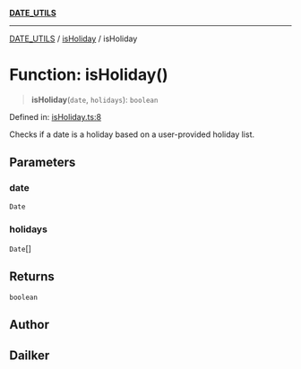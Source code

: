 [**DATE_UTILS**](../../README.md)

***

[DATE_UTILS](../../README.md) / [isHoliday](../README.md) / isHoliday

# Function: isHoliday()

> **isHoliday**(`date`, `holidays`): `boolean`

Defined in: [isHoliday.ts:8](https://github.com/dailker/everyutil/blob/e265d7544f4e799da268d038a0a464c889a18367/src/date/isHoliday.ts#L8)

Checks if a date is a holiday based on a user-provided holiday list.

## Parameters

### date

`Date`

### holidays

`Date`[]

## Returns

`boolean`

## Author

## Dailker
